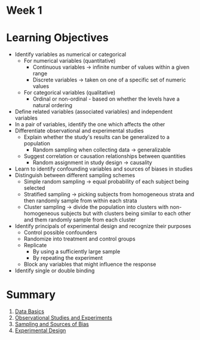 # Week 1

# Learning Objectives

* Identify variables as numerical or categorical
    * For numerical variables (quantitative)
        * Continuous variables → infinite number of values within a given range
        * Discrete variables → taken on one of a specific set of numeric values
    * For categorical variables (qualitative)
        * Ordinal or non-ordinal - based on whether the levels have a natural ordering
* Define related variables (associated variables) and independent variables
* In a pair of variables, identify the one which affects the other
* Differentiate observational and experimental studies
    * Explain whether the study's results can be generalized to a population
        * Random sampling when collecting data → generalizable
    * Suggest correlation or causation relationships between quantities
        * Random assignment in study design → causality
* Learn to identify confounding variables and sources of biases in studies
* Distinguish between different sampling schemes
    * Simple random sampling → equal probability of each subject being selected
    * Stratified sampling → picking subjects from homogeneous strata and then randomly sample from within each strata
    * Cluster sampling → divide the population into clusters with non-homogeneous subjects but with clusters being similar to each other and them randomly sample from each cluster
* Identify principals of experimental design and recognize their purposes
    * Control possible confounders
    * Randomize into treatment and control groups
    * Replicate
        * By using a sufficiently large sample
        * By repeating the experiment
    * Block any variables that might influence the response
* Identify single or double binding

# Summary

1. [Data Basics](./data-basics.md)
2. [Observational Studies and Experiments](./observational-studies-and-experiments.md)
3. [Sampling and Sources of Bias](./sampling-and-sources-of-bias.md)
4. [Experimental Design](./experimental-design)
